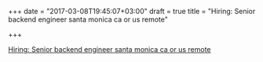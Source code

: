 +++
date = "2017-03-08T19:45:07+03:00"
draft = true
title = "Hiring: Senior backend engineer santa monica ca or us remote"

+++

<p><a href="http://jobs.splice.com/apply/eHHjMrPuJk/Senior-Backend-Engineer-Santa-Monica-CA-Or-US-Remote">Hiring: Senior backend engineer santa monica ca or us remote</a></p>
